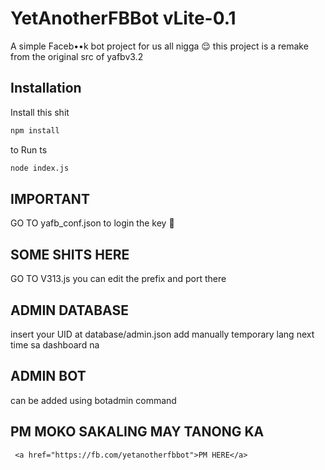 # YetAnotherFBBot vLite-0.1

A simple Faceb••k bot project for us all nigga 😌 this project is a remake from the original src of yafbv3.2 

## Installation

Install this shit
```bash
npm install
```
to Run ts
```bash 
node index.js
```

## IMPORTANT
GO TO yafb_conf.json 
to login the key 🥴

## SOME SHITS HERE
GO TO V313.js
you can edit the prefix and port there

## ADMIN DATABASE 
 insert your UID at database/admin.json
 add manually temporary lang next time sa dashboard na
 
 ## ADMIN BOT 
 can be added using botadmin command 

## PM MOKO SAKALING MAY TANONG KA
	 <a href="https://fb.com/yetanotherfbbot">PM HERE</a>
